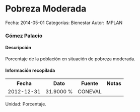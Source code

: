 Pobreza Moderada
=====

Fecha: 2014-05-01
Categorías: Bienestar
Autor: IMPLAN

### Gómez Palacio

#### Descripción

Porcentaje de la población en situación de pobreza moderada.

#### Información recopilada

<table class="table table-hover table-bordered">
  <tr><th>Fecha</th><th>Dato</th><th>Fuente</th><th>Notas</th></tr>
  <tr><td>2012-12-31</td><td>31.9000 %</td><td>CONEVAL</td><td></td></tr>
</table>

Unidad: Porcentaje.

